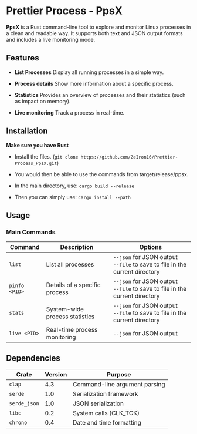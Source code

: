 # Prettier Process - PpsX

**PpsX** is a Rust command-line tool to explore and monitor Linux processes in a clean and readable way.
It supports both text and JSON output formats and includes a live monitoring mode.

## Features

- **List Processes**
Display all running processes in a simple way.

- **Process details**
Show more information about a specific process.

- **Statistics**
Provides an overview of processes and their statistics (such as impact on memory).

- **Live monitoring**
Track a process in real-time.

## Installation

**Make sure you have Rust**

- Install the files. (`git clone https://github.com/ZeIron16/Prettier-Process_PpsX.git`)

- You would then be able to use the commands from target/release/ppsx.

- In the main directory, use: `cargo build --release`

- Then you can simply use: `cargo install --path`

## Usage

### Main Commands

| Command | Description | Options |
|---------|-------------|---------|
| `list` | List all processes | `--json` for JSON output<br>`--file` to save to file in the current directory|
| `pinfo <PID>` | Details of a specific process | `--json` for JSON output<br> `--file` to save to file in the current directory|
| `stats` | System-wide process statistics | `--json` for JSON output<br>`--file` to save to file in the current directory|
| `live <PID>` | Real-time process monitoring | `--json` for JSON output<br>|

## Dependencies

| Crate | Version | Purpose |
|-------|---------|---------|
| `clap` | 4.3 | Command-line argument parsing |
| `serde` | 1.0 | Serialization framework |
| `serde_json` | 1.0 | JSON serialization |
| `libc` | 0.2 | System calls (CLK_TCK) |
| `chrono` | 0.4 | Date and time formatting |
